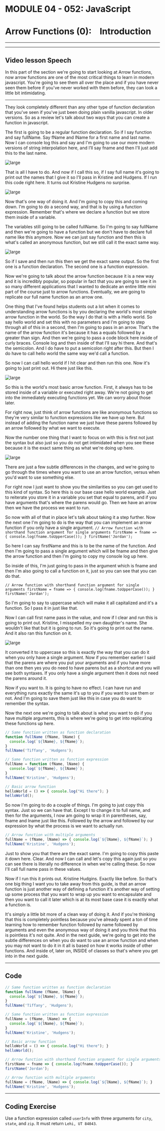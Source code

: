 # MODULE 04 - 052: JavaScript

# Arrow Functions (0):    Introduction

---

---

## Video lesson Speech

In this part of the section we're going to start looking at Arrow 
functions, now arrow functions are one of the most critical things to 
learn in modern javascript. You're going to see them all over the place 
and if you have never seen them before if you've never worked with them 
before, they can look a little bit intimidating.

****

They look completely different than any other type of function declaration that you've seen if you've just been doing plain vanilla javascript. In older versions. So as a review let's talk about two ways that you can create a function in javascript. 

The first is going to be a regular function declaration. So if I say function and say fullName. Say fName and lName for a first name and last name. Now I can console log this and say and I'm going to use our more modern versions of string interpolation here, and I’ll say fname and then I'll just add this to the last name. 

![large](https://s3-us-west-2.amazonaws.com/devcamp-pictures/Modern+JavaScript/Screen+Shot+2017-10-26+at+7.36.31+PM.png)

That is all I have to do. And now if I call this so, if I say full name it's going to print out the names that I give it so I'll pass in Kristine and Hudgens. If I run this code right here. It turns out Kristine Hudgens no surprise. 

![large](https://s3-us-west-2.amazonaws.com/devcamp-pictures/Modern+JavaScript/Screen+Shot+2017-10-26+at+7.44.56+PM.png)

Now that's one way of doing it. And I'm going to copy this and coming down. I'm going to do a second way, and that is by using a function expression. Remember that's where we declare a function but we store them inside of a variable.

The variables still going to be called fullName. So I'm going to say fullName and then we're going to have a function but we don't have to declare full name like this anymore. Now we can just say function and then this is what's called an anonymous function, but we still call it the exact same way. 

![large](https://s3-us-west-2.amazonaws.com/devcamp-pictures/Modern+JavaScript/Screen+Shot+2017-10-26+at+7.52.18+PM.png)

So if I save and then run this then we get the exact same output. So the first one is a function declaration. The second one is a function expression. 

Now we're going to talk about the arrow function because it is a new way and it is incredibly popular, so popular in fact that you are going to see it in so many different applications that I wanted to dedicate an entire little mini part of the course just to arrow functions. Eventually, we are going to replicate our full name function as an arrow one. 

One thing that I've found helps students out a lot when it comes to understanding arrow functions is by you declaring the world's most simple arrow function in the world. So the way I do that is with a Hello world. So say hello world and set this with no parameters and I'm going to step through all of this in a second, then I'm going to pass in an arrow. That's the name of the arrow function it's because it has a equals followed by a greater than sign. And then we're going to pass a code block here inside of curly braces. Console log and then inside of that I'll say hi there. And that's the semicolon. And I do have to put a semicolon right after this.
But then I do have to call hello world the same way we'd call a function. 

So now I can call hello world if I hit clear and then run this one. Now it's going to just print out. Hi there just like this.

![large](https://s3-us-west-2.amazonaws.com/devcamp-pictures/Modern+JavaScript/Screen+Shot+2017-10-26+at+8.35.31+PM.png)

So this is the world's most basic arrow function. First, it always has to be stored inside of a variable or executed right away. We're not going to get into the immediately executing functions yet. We can worry about those later. 

For right now, just think of arrow functions are like anonymous functions so they're very similar to function expressions like we have up here. But instead of adding the function name we just have these parens followed by an arrow followed by what we want to execute. 

Now the number one thing that I want to focus on with this is first not just the syntax but also just so you do not get intimidated when you see these because it is the exact same thing as what we're doing up here. 

![large](https://s3-us-west-2.amazonaws.com/devcamp-pictures/Modern+JavaScript/Screen+Shot+2017-10-26+at+7.52.18+PM.png)

There are just a few subtle differences in the changes, and we're going to go through the times where you want to use an arrow function, versus when you'd want to use something else.

For right now I just want to show you the similarities so you can get used to this kind of syntax. So here this is our base case hello world example. Just to reiterate you store it in a variable you set that equal to parens, and if you have arguments that's where the parens would go. Then we have an arrow then we have the process we want to run. 

So now with all of that in place let's talk about taking it a step further. Now the next one I'm going to do is the way that you can implement an arrow function if you only have a single argument. 
`// Arrow function with shorthand function argument for single arguments
firstName = fname => { console.log(fname.toUpperCase()); }
firstName('Jordan');`

So here I can say firstName and this is to be the name of the function. And then I'm going to pass a single argument which will be fname and then give the arrow function and then I'm going to copy my console log up here.

So inside of this, I'm just going to pass in the argument which is fname and then I'm also going to call a function on it, just so you can see that you can do that.

`// Arrow function with shorthand function argument for single arguments
firstName = fname => { console.log(fname.toUpperCase()); }
firstName('Jordan');`

So I'm going to say to uppercase which will make it all capitalized and it's a function. So I pass it in just like that. 

Now I can call first name pass in the value, and now if I clear and run this is going to print out. Kristine, I misspelled my own daughter's name. She wouldn't like that but it is going to run. So it's going to print out the name. And it also ran this function on it. 

![large](https://s3-us-west-2.amazonaws.com/devcamp-pictures/Modern+JavaScript/Screen+Shot+2017-10-26+at+8.50.27+PM.png)

It converted it to uppercase so this is exactly the way that you can do it when you only have a single argument. Now if you remember earlier I said that the parens are where you put your arguments and if you have more than one then yes you do need to have parens but as a shortcut and you will see both syntaxes. If you only have a single argument then it does not need the parens around it. 

Now if you want to. It is going to have no effect. I can have run and everything runs exactly the same it's up to you if you want to use them or not. And I'm going to save them just like this in case you do want to remember the syntax. 

Now the next one we're going to talk about is what you want to do if you have multiple arguments, this is where we're going to get into replicating these functions up here. 

```js
// Same function written as function declaration
function fullName (fName, lName) { 
  console.log(`${lName}, ${fName}`);
}
fullName('Tiffany', 'Hudgens');

// Same function written as function expression
fullName = function (fName, lName) {
  console.log(`${fName}, ${lName}`);
}
fullName('Kristine', 'Hudgens');

// Basic arrow function
helloWorld = () => { console.log("Hi there"); }
helloWorld();
```

So now I'm going to do a couple of things. I'm going to just copy this syntax. Just so we can have that. Except I to change it to full name, and then for the arguments, I now am going to wrap it in parentheses, say, fname and lname just like this. Followed by the arrow and followed by our expression by what the process is we want to actually run. 

```js
// Arrow function with multiple arguments
fullName = (fName, lName) => { console.log(`${lName}, ${fName}`); }
fullName('Kristine', 'Hudgens');
```

Just to show you that there are the exact same. I'm going to copy this paste it down here. Clear. And now I can call and let's copy this again just so you can see there is literally no difference in when we're calling these. So now I'll call full name pass in these values. 

Now if I run this it prints out. Kristine Hudgins. Exactly like before. So that's one big thing I want you to take away from this guide, is that an arrow function is just another way of defining a function it's another way of setting up some process that you want to wrap up you want to encapsulate and then you want to call it later which is at its most base case it is exactly what a function is. 

It's simply a little bit more of a clean way of doing it. And if you're thinking that this is completely pointless because you've already spent a ton of time learning how to remember function followed by name followed by arguments and even the anonymous way of doing it and you think that this is pointless it's not quite.
And in the next guide, we're going to get into the subtle differences on when you do want to use an arrow function and when you may not want to do it in it all is based on how it works inside of other functions. And inside of, later on, INSIDE of classes so that's where you get into in the next guide.

****

## Code

```js
// Same function written as function declaration
function fullName (fName, lName) { 
  console.log(`${lName}, ${fName}`);
}
fullName('Tiffany', 'Hudgens');

// Same function written as function expression
fullName = (fName, lName) => { 
  console.log(`${lName}, ${fName}`);
}
fullName('Kristine', 'Hudgens');

// Basic arrow function
helloWorld = () => { console.log("Hi there"); }
helloWorld();

// Arrow function with shorthand function argument for single arguments
firstName = fname => { console.log(fname.toUpperCase()); }
firstName('Jordan');

// Arrow function with multiple arguments
fullName = (fName, lName) => { console.log(`${lName}, ${fName}`); }
fullName('Kristine', 'Hudgens');
```

****

## Coding Exercise

Use a function expression called `userInfo` with three arguments for `city`, `state`, and `zip`. It must return `Lehi, UT 84043`.
